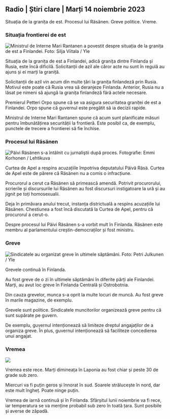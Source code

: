## Radio \| Știri clare \| Marți 14 noiembrie 2023

Situația de la granița de est. Procesul lui Räsänen. Greve politice. Vreme.

### Situația frontierei de est

![Ministrul de Interne Mari Rantanen a povestit despre situația de la granița de est a Finlandei. Foto: Silja Viitala / Yle](https://images.cdn.yle.fi/image/upload/c_crop,h_2035,w_3619,x_0,y_102/ar_1.7777777777777777,c_fill,g_faces,h_675/0_r1201,wd_1201.q_auto:eco/f_auto/fl_lossy/v1699539222/39-1186974652d2d84065b6)

Situația de la granița de est a Finlandei, adică granița dintre Finlanda și Rusia, este încă dificilă. Solicitanții de azil ale căror acte nu sunt în regulă au ajuns și ei marți la graniță.

Solicitanții de azil vin acum din multe țări la granița finlandeză prin Rusia. Motivul este poate că Rusia vrea să deranjeze Finlanda. Anterior, Rusia nu a lăsat pe nimeni să ajungă la granița finlandeză fără actele necesare.

Premierul Petteri Orpo spune că se va asigura securitatea graniței de est a Finlandei. Orpo spune că guvernul este pregătit să ia decizii rapide.

Ministrul de Interne Mari Rantanen spune că acum sunt planificate măsuri pentru îmbunătățirea securității la frontieră. Este posibil ca, de exemplu, punctele de trecere a frontierei să fie închise.

### Procesul lui Räsänen

![Päivi Räsänen s-a întâlnit cu jurnaliştii după proces. Fotografie: Emmi Korhonen / Lehtikuva](https://images.cdn.yle.fi/image/upload/c_crop,h_2874,w_5110,x_10,y_131/ar_1.7777777777777777,c_fill,g_faces,w_16_1200,w_12_1200q_auto:eco/f_auto/fl_lossy/v1699970382/39-1200146655334491cf27)

Curtea de Apel a respins acuzațiile împotriva deputatului Päivä Räsä. Curtea de Apel este de părere că Räsänen nu a comis o infracțiune.

Procurorul a cerut ca Räsänen să primească amendă. Potrivit procurorului, scrierile și discursurile lui Räsänen au fost discursuri instigatoare la ură și au jignit pe toți homosexualii.

Deja în primăvara anului trecut, instanța districtuală a respins acuzațiile lui Räsänen. Chestiunea a fost încă discutată la Curtea de Apel, pentru că procurorul a cerut-o.

Despre procesul lui Päivi Räsänen s-a vorbit mult în Finlanda. Räsänen este membru al parlamentului creștin-democraților și fost ministru.

### Greve

![Sindicatele au organizat greve în ultimele săptămâni. Foto: Petri Julkunen / Yle ](https://images.cdn.yle.fi/image/upload/c_crop,h_2268,w_4031,x_0,y_79/ar_1.7777777777777777,c_fill,g_faces,h_675/0,w_r1201,wd_rq_auto:eco/f_auto/fl_lossy/v1699516057/39-1197941654c8e0786a42)

Grevele continuă în Finlanda.

Au fost greve de o zi în ultimele săptămâni în diferite părți ale Finlandei. Marți, au avut loc greve în Finlanda Centrală și Ostrobotnia.

Din cauza grevelor, munca s-a oprit la multe locuri de muncă. Au fost greve în marile magazine, de exemplu.

Grevele sunt politice. Sindicatele muncitorilor organizează greve pentru că sunt supărate pe guvern.

De exemplu, guvernul intenționează să limiteze dreptul angajaților de a organiza greve. În plus, guvernul intenționează să faciliteze concedierea unui angajat.

### Vremea

![](https://images.cdn.yle.fi/image/upload/c_crop,h_1080,w_1919,x_0,y_0/ar_1.7777777777777777,c_fill,g_faces,h_675,w_1200/dpr_auto1eco.0/dpr_1eco:0/dpr_autof_auto/fl_lossy/v1699978341/39-120060665539c47bcdf6)

Vremea este rece. Marți dimineața în Laponia au fost chiar și peste 30 de grade sub zero.

Miercuri va fi puțin geros și înnorat în sud. Soarele strălucește în nord, dar este mult îngheț. Poate ninge puțin.

Vremea de iarnă continuă și în Finlanda. Sfârșitul lunii noiembrie va fi rece, iar temperatura se va menține probabil sub zero în toată țara. Sunt posibile și averse de zăpadă.